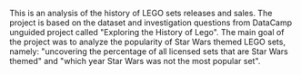 This is an analysis of the history of LEGO sets releases and sales. The project is based on the dataset and investigation questions from DataCamp unguided project called "Exploring the History of Lego".
The main goal of the project was to analyze the popularity of Star Wars themed LEGO sets, namely: "uncovering the percentage of all licensed sets that are Star Wars themed" and "which year Star Wars was not the most popular set".

